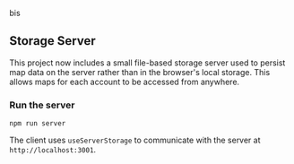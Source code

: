 bis

## Storage Server

This project now includes a small file-based storage server used to persist map data on the server rather than in the browser's local storage. This allows maps for each account to be accessed from anywhere.

### Run the server

```
npm run server
```

The client uses `useServerStorage` to communicate with the server at `http://localhost:3001`.
